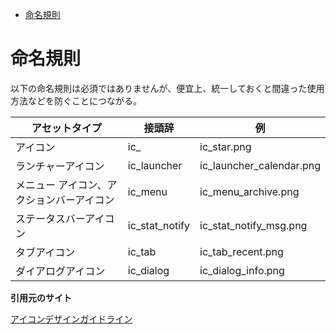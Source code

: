 <!-- TOC depthFrom:1 depthTo:6 withLinks:1 updateOnSave:1 orderedList:0 -->

- [命名規則](#命名規則)

<!-- /TOC -->


# 命名規則

以下の命名規則は必須ではありませんが、便宜上、統一しておくと間違った使用方法などを防ぐことにつながる。

アセットタイプ                            | 接頭辞         | 例
------------------------------------------|----------------|-------------------------
アイコン                                  | ic_            | ic_star.png
ランチャーアイコン                        | ic_launcher    | ic_launcher_calendar.png
メニュー アイコン、アクションバーアイコン | ic_menu        | ic_menu_archive.png
ステータスバーアイコン                    | ic_stat_notify | ic_stat_notify_msg.png
タブアイコン                              | ic_tab         | ic_tab_recent.png
ダイアログアイコン                        | ic_dialog      | ic_dialog_info.png

**引用元のサイト**

[アイコンデザインガイドライン](https://developer.android.com/guide/practices/ui_guidelines/icon_design?hl=ja)
